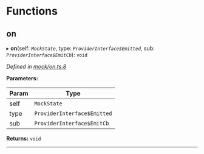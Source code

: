 

# Functions

<a id="on"></a>

##  on

▸ **on**(self: *`MockState`*, type: *`ProviderInterface$Emitted`*, sub: *`ProviderInterface$EmitCb`*): `void`

*Defined in [mock/on.ts:8](https://github.com/polkadot-js/api/blob/ec7b96b/packages/rpc-provider/src/mock/on.ts#L8)*

**Parameters:**

| Param | Type |
| ------ | ------ |
| self | `MockState` |
| type | `ProviderInterface$Emitted` |
| sub | `ProviderInterface$EmitCb` |

**Returns:** `void`

___

